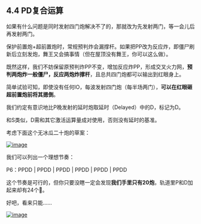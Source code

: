 ## 4.4 PD复合运算

 

如果有什么问题是同时发射四门炮解决不了的，那就改为先发射两门，等一会儿后再发射两门。

 

保护前置炮+超前置炮时，常规预判炸会漏撑杆。如果把PP改为反应炸，即僵尸刷新后立刻发炮，舞王又会搞事情（但在屋顶没有舞王，你可以这么做）。

 

既然这样，我们不妨保留原预判炸PP不变，增加反应炸PP，形成交叉火力网，**预判两炮炸一般僵尸，反应两炮炸撑杆**，且总共四门炮都可以输出到红眼身上。

 

简单试验可知，即使没有任何IO，每波发射四门炮（每半场两门），**可以在红眼砸超前置炮前将其摁倒**。

 

我们约定有意识地比P晚发射的延时炮取延时（Delayed）中的D，标记为D。

 

和S类似，D需和其它激活运算量成对使用，否则没有延时的基准。

 

考虑下面这个无冰瓜二十炮的草案：

 

[![image](https://forum.crescb.com/wp-content/uploads/wpforo/attachments/2/thumbnail/342-image.png)](https://forum.crescb.com/wp-content/uploads/wpforo/attachments/2/342-image.png)



 

我们可以列出一个理想节奏：

P6：PPDD | PPDD | PPDD | PPDD | PPDD | PPDD

 

这个节奏是可行的，但你只要没瞎一定会发现**我们手里只有20炮**，轨道里P和D加起来却有24个🤡。

 

好吧，看来只能……

 

[![image](https://forum.crescb.com/wp-content/uploads/wpforo/attachments/2/thumbnail/343-image.png)](https://forum.crescb.com/wp-content/uploads/wpforo/attachments/2/343-image.png)